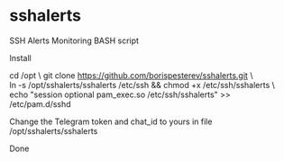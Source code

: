 # sshalerts
SSH Alerts Monitoring BASH script

Install 

 cd /opt \ 
 git clone https://github.com/borispesterev/sshalerts.git \ \
 ln -s /opt/sshalerts/sshalerts /etc/ssh && chmod +x /etc/ssh/sshalerts \ \
 echo "session optional pam_exec.so /etc/ssh/sshalerts" >> /etc/pam.d/sshd

Change the Telegram token and chat_id to yours in file /opt/sshalerts/sshalerts

Done

